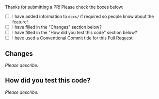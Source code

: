 Thanks for submitting a PR! Please check the boxes below:

- [ ] I have added information to `docs/` if required so people know about the feature!
- [ ] I have filled in the "Changes" section below?
- [ ] I have filled in the "How did you test this code" section below?
- [ ] I have used a [Conventional Commit](https://www.conventionalcommits.org/en/v1.0.0/) title for this Pull Request

## Changes

_Please describe._

## How did you test this code?

<!-- If the answer is manually, please include a quick step-by-step on how to test this PR. -->

_Please describe._
